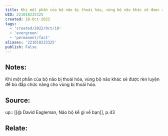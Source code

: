 ```yaml
---
title: Khi một phần của bộ não bị thoái hóa, vùng bộ não khác sẽ được rèn luyện để bù đắp
UID: 221018225325
created: 18-Oct-2022
tags:
  - 'created/2022/Oct/18'
  - 'evergreen'
  - 'permanent/fact'
aliases: '221018225325'
publish: False
---
```

## Notes:
Khi một phần của bộ não bị thoái hóa, vùng bộ não khác sẽ được rèn luyện để bù đắp chức năng cho vùng bị thoái hóa.

## Source:
up:: [[@ David Eagleman, Não bộ kể gì về bạn]], p.43

## Relate:
